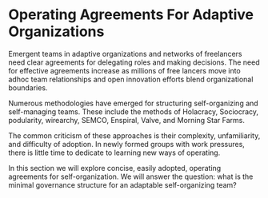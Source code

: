 # Operating Agreements For Adaptive Organizations

Emergent teams in adaptive organizations and networks of freelancers need clear agreements for delegating roles and making decisions. The need for effective agreements increase as millions of free lancers move into adhoc team relationships and open innovation efforts blend organizational boundaries.  

Numerous methodologies have emerged for structuring self-organizing and self-managing teams. These include the methods of Holacracy, Sociocracy, podularity, wirearchy, SEMCO, Enspiral, Valve, and Morning Star Farms.

The common criticism of these approaches is their complexity, unfamiliarity, and difficulty of adoption. In newly formed groups with work pressures, there is little time to dedicate to learning new ways of operating.

In this section we will explore concise, easily adopted, operating agreements for self-organization. We will answer the question: what is the minimal governance structure for an adaptable self-organizing team?
